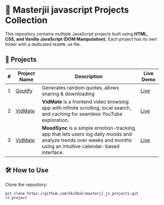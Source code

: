 # 🚀 Masterjii javascript Projects Collection

This repository contains multiple JavaScript projects built using **HTML, CSS, and Vanilla JavaScript (DOM Manipulation).** Each project has its own folder with a dedicated `README.md` file.

## 📌 Projects

| #   | Project Name          | Description                                                                                                                       | Live Demo                            |
| --- | --------------------- | --------------------------------------------------------------------------------------------------------------------------------- | ------------------------------------ |
| 1   | [Qoutify](./Qoutify/) | Generates random quotes, allows sharing & downloading                                                                             | [Live](https://qoutify.netlify.app/) |
| 2   | [VidMate](./Vidmate/) | **VidMate** is a frontend video browsing app with infinite scrolling, local search, and caching for seamless YouTube exploration. | [Live](https://vid-mate.netlify.app/) |
| 3   | [VidMate](./MoodSync/) | **MoodSync** is a simple emotion-tracking app that lets users log daily moods and analyze trends over weeks and months using an intuitive calendar-based interface. | [Live](https://moodsynk.netlify.app/) |

## 🛠 How to Use

Clone the repository:

```bash
git clone https://github.com/Skikbal/masterji_js_projects.git
cd project
```
